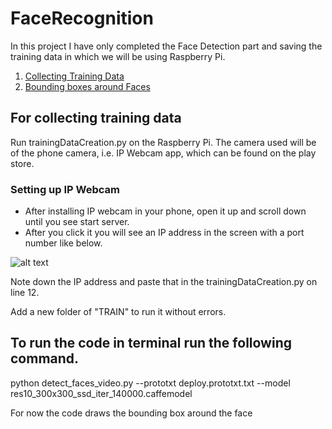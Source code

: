 # FaceRecognition

In this project I have only completed the Face Detection part and saving the training data in which we will be using Raspberry Pi.

1. [Collecting Training Data](#for-collecting-training-data)
2. [Bounding boxes around Faces](#to-run-the-code-in-terminal-run-the-following-command)


## For collecting training data
Run trainingDataCreation.py on the Raspberry Pi.
The camera used will be of the phone camera, i.e. IP Webcam app, which can be found on the play store.

### Setting up IP Webcam
- After installing IP webcam in your phone, open it up and scroll down until you see start server.
- After you click it you will see an IP address in the screen with a port number like below.

![alt text](https://i1.wp.com/thecodacus.com/wp-content/uploads/2017/07/IP-webcam-android-3.png)


Note down the IP address and paste that in the trainingDataCreation.py on line 12.

Add a new folder of "TRAIN" to run it without errors.



## To run the code in terminal run the following command.

python detect_faces_video.py --prototxt deploy.prototxt.txt --model res10_300x300_ssd_iter_140000.caffemodel


For now the code draws the bounding box around the face
